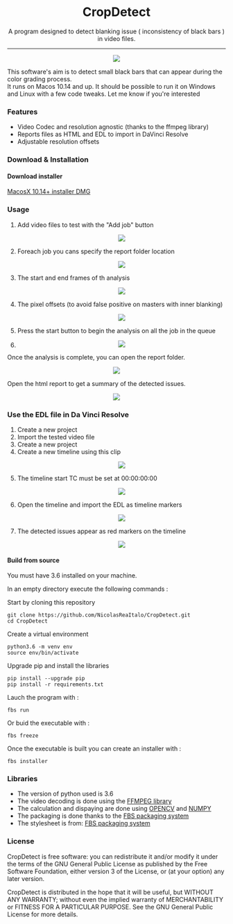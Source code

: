 

<h1 align="center"> CropDetect</h1>

<p align="center"> A program designed to detect blanking issue ( inconsistency of black bars )<br>
in video files.
</p>

<hr/>

<p align="center"><img src="README_img/screenshot.png" /></p>
<p> This software's aim is to detect small black bars that can appear during the color grading process. <br>
It runs on Macos 10.14 and up. It should be possible to run it on Windows and Linux with a
few code tweaks. Let me know if you're interested
</p>

<h3> Features </h3>

<ul>
  <li>Video Codec and resolution agnostic (thanks to the ffmpeg library)</li>
  <li>Reports files as HTML and EDL to import in DaVinci Resolve</li>
  <li>Adjustable resolution offsets</li>

</ul>
<h3> Download & Installation </h3>

<h4> Download installer </h4>

<a href="#"> MacosX 10.14+ installer DMG </a>


<h3>Usage</h3>
  <ol>
  <li>Add video files to test with the "Add job" button </li>
  <p align="center"><img src="README_img/add_job.png" /></p>
  
  <li>Foreach job you cans specify the report folder location </li>
  <p align="center"><img src="README_img/choose_report_folder.png" /></p>
  <li> The start and end frames of th analysis </li>
 <p align="center"><img src="README_img/skip_analysis.png" /></p>
  <li> The pixel offsets (to avoid false positive on masters with inner blanking)</li>
 <p align="center"><img src="README_img/pixel_offset.png" /></p>

<li>Press the start button to begin the analysis on all the job in the queue<li>

<p align="center"><img src="README_img/pixel_offset.png" /> </p>

</ol>


Once the analysis is complete, you can open the report folder.

<p align="center"><img src="README_img/report_folder.png" /> </p>

Open the html report to get a summary of the detected issues.
<p align="center"><img src="README_img/report_html.png" /> </p>

<h3>Use the EDL file in Da Vinci Resolve</h3>

<ol>
<li>Create a new project</li>
<li>Import the tested video file</li>
<li>Create a new project</li>
<li>Create a new timeline using this clip</li>
<p align="center"><img src="README_img/new-timeline.png" /> </p>
<li>The timeline start TC must be set at 00:00:00:00</li>
<p align="center"><img src="README_img/timeline_tc.png" /> </p>
<li>Open the timeline and import the EDL as timeline markers</li>
<p align="center"><img src="README_img/import_marker.png" /> </p>
<li>The detected issues appear as red markers on the timeline</li>
<p align="center"><img src="README_img/markers.png" /> </p>



</ol>

<h4> Build from source</h4>

You must have 3.6 installed on your machine.

In an empty directory execute the following commands :

Start by cloning this repository
```shell
git clone https://github.com/NicolasReaItalo/CropDetect.git
cd CropDetect
```

Create a virtual environment
```shell
python3.6 -m venv env
source env/bin/activate
```

Upgrade pip and install the libraries

```shell
pip install --upgrade pip
pip install -r requirements.txt
```

Lauch the program with :
```shell
fbs run
```
Or buid the executable with : 
```shell
fbs freeze
```
Once the executable is built you can create an installer with : 
```shell
fbs installer
```



<h3>Libraries</h3>
<ul>
<li>The version of python used is 3.6</li>
  <li>The video decoding is done using the <a href="https://ffmpeg.org/"> FFMPEG library</a></li>
  <li>The calculation and dispaying are done using <a href="https://opencv.org/"> OPENCV</a> and <a href="https://numpy.org/"> NUMPY</a></li>
  <li>The packaging is done thanks to the <a href="https://github.com/mherrmann/fbs-tutorial">FBS packaging system</a></li>
<li>The stylesheet is from: <a href="https://github.com/mherrmann/fbs-tutorial">FBS packaging system</a></li>
</ul>






<h3>License</h3>
CropDetect is free software: you can redistribute it and/or modify it under the terms of the GNU General Public License
 as published by the Free Software Foundation, either version 3 of the License, or (at your option) any later version.

CropDetect is distributed in the hope that it will be useful, but WITHOUT ANY WARRANTY;
 without even the implied warranty
 of MERCHANTABILITY or FITNESS FOR A PARTICULAR PURPOSE. See the GNU General Public License for more details.

